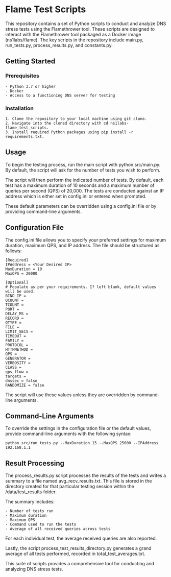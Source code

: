 # Flame Test Scripts

This repository contains a set of Python scripts to conduct and analyze DNS stress tests using the Flamethrower tool. These scripts are designed to interact with the Flamethrower tool packaged as a Docker image (ns1labs/flame). The key scripts in the repository include main.py, run_tests.py, process_results.py, and constants.py.

## Getting Started

### Prerequisites

    - Python 3.7 or higher
    - Docker
    - Access to a functioning DNS server for testing

### Installation

    1. Clone the repository to your local machine using git clone.
    2. Navigate into the cloned directory with cd ns1labs-flame_test_scripts.
    3. Install required Python packages using pip install -r requirements.txt.

## Usage

To begin the testing process, run the main script with python src/main.py. By default, the script will ask for the number of tests you wish to perform.

The script will then perform the indicated number of tests. By default, each test has a maximum duration of 10 seconds and a maximum number of queries per second (QPS) of 20,000. The tests are conducted against an IP address which is either set in config.ini or entered when prompted.

These default parameters can be overridden using a config.ini file or by providing command-line arguments.

## Configuration File

The config.ini file allows you to specify your preferred settings for maximum duration, maximum QPS, and IP address. The file should be structured as follows:

```init
[Required]
IPAddress = <Your Desired IP>
MaxDuration = 10
MaxQPS = 20000

[Optional]
# Populate as per your requirements. If left blank, default values will be used.
BIND_IP = 
QCOUNT = 
TCOUNT = 
PORT = 
DELAY_MS = 
RECORD = 
QTYPE = 
FILE = 
LIMIT_SECS = 
TIMEOUT = 
FAMILY = 
PROTOCOL = 
HTTPMETHOD = 
QPS = 
GENERATOR = 
VERBOSITY = 
CLASS = 
qps_flow = 
targets = 
dnssec = false
RANDOMIZE = false
```

The script will use these values unless they are overridden by command-line arguments.

## Command-Line Arguments

To override the settings in the configuration file or the default values, provide command-line arguments with the following syntax:

```init
python src/run_tests.py --MaxDuration 15 --MaxQPS 25000 --IPAddress 192.168.1.1
```

## Result Processing

The process_results.py script processes the results of the tests and writes a summary to a file named avg_recv_results.txt. This file is stored in the directory created for that particular testing session within the /data/test_results folder.

The summary includes:

    - Number of tests run
    - Maximum duration
    - Maximum QPS
    - Command used to run the tests
    - Average of all received queries across tests

For each individual test, the average received queries are also reported.

Lastly, the script process_test_results_directory.py generates a grand average of all tests performed, recorded in total_test_averages.txt.

This suite of scripts provides a comprehensive tool for conducting and analyzing DNS stress tests.